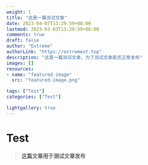 ```yaml
---
weight: 1
title: "这是一篇测试文章"
date: 2023-04-07T13:29:59+08:00
lastmod: 2023-03-03T13:29:59+08:00
comments: true
draft: false
author: "Extreme"
authorLink: "https://extremest.top"
description: "这是一篇测试文章，为了测试文章能否正常发布"
images: []
resources:
- name: "featured-image"
  src: "featured-image.png"

tags: ["Test"]
categories: ["Test"]

lightgallery: true
---
```


# Test

> **这篇文章用于测试文章发布** 